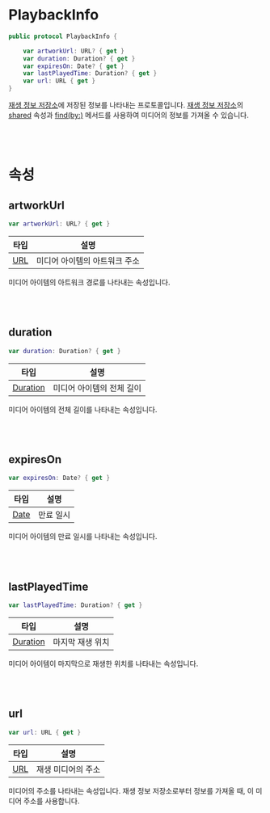 # PlaybackInfo

```swift
public protocol PlaybackInfo {

    var artworkUrl: URL? { get }
    var duration: Duration? { get }
    var expiresOn: Date? { get }
    var lastPlayedTime: Duration? { get }
    var url: URL { get }
}
```

[재생 정보 저장소](../../class/playback-info-repository/home.md)에 저장된 정보를 나타내는 프로토콜입니다. [재생 정보 저장소](../../class/playback-info-repository/home.md)의 [shared](../../class/playback-info-repository/home.md#shared) 속성과 [find(by:)](../../class/playback-info-repository/home.md#findby) 메서드를 사용하여 미디어의 정보를 가져올 수 있습니다.

<br><br>
# 속성

## artworkUrl
```swift
var artworkUrl: URL? { get }
```
|타입|설명|
|:--:|:--:|
|[URL](https://developer.apple.com/documentation/foundation/url)|미디어 아이템의 아트워크 주소|

미디어 아이템의 아트워크 경로를 나타내는 속성입니다.

<br><br>
## duration
```swift
var duration: Duration? { get }
```
|타입|설명|
|:--:|:--:|
|[Duration](../../struct/duration/home.md)|미디어 아이템의 전체 길이|

미디어 아이템의 전체 길이를 나타내는 속성입니다.

<br><br>
## expiresOn
```swift
var expiresOn: Date? { get }
```
|타입|설명|
|:--:|:--:|
|[Date](https://developer.apple.com/documentation/foundation/date)|만료 일시|

미디어 아이템의 만료 일시를 나타내는 속성입니다.

<br><br>
## lastPlayedTime
```swift
var lastPlayedTime: Duration? { get }
```
|타입|설명|
|:--:|:--:|
|[Duration](../../struct/duration/home.md)|마지막 재생 위치|

미디어 아이템이 마지막으로 재생한 위치를 나타내는 속성입니다.

<br><br>
## url
```swift
var url: URL { get }
```
|타입|설명|
|:--:|:--:|
|[URL](https://developer.apple.com/documentation/foundation/url)|재생 미디어의 주소|

미디어의 주소를 나타내는 속성입니다. 재생 정보 저장소로부터 정보를 가져올 때, 이 미디어 주소를 사용합니다.
